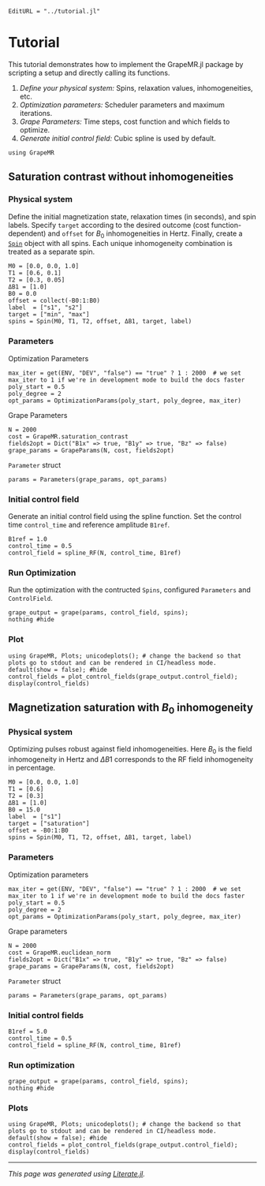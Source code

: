 ```@meta
EditURL = "../tutorial.jl"
```

# Tutorial
This tutorial demonstrates how to implement the GrapeMR.jl package by scripting a setup and directly calling its functions.

1. *Define your physical system:* Spins, relaxation values, inhomogeneities, etc.
2. *Optimization parameters:* Scheduler parameters and maximum iterations.
3. *Grape Parameters:* Time steps, cost function and which fields to optimize.
4. *Generate initial control field:* Cubic spline is used by default.

````@example tutorial
using GrapeMR
````

## Saturation contrast without inhomogeneities

### Physical system

Define the initial magnetization state, relaxation times (in seconds), and spin labels.
Specify `target` according to the desired outcome (cost function-dependent) and `offset` for $B_0$ inhomogeneities in Hertz.
Finally, create a [`Spin`](https://amandanicotina.github.io/GrapeMR.jl/dev/pages/api/#GrapeMR.Spin) object with all spins. Each unique inhomogeneity combination is treated as a separate spin.

````@example tutorial
M0 = [0.0, 0.0, 1.0]
T1 = [0.6, 0.1]
T2 = [0.3, 0.05]
ΔB1 = [1.0]
B0 = 0.0
offset = collect(-B0:1:B0)
label  = ["s1", "s2"]
target = ["min", "max"]
spins = Spin(M0, T1, T2, offset, ΔB1, target, label)
````

### Parameters

Optimization Parameters

````@example tutorial
max_iter = get(ENV, "DEV", "false") == "true" ? 1 : 2000  # we set max_iter to 1 if we're in development mode to build the docs faster
poly_start = 0.5
poly_degree = 2
opt_params = OptimizationParams(poly_start, poly_degree, max_iter)
````

Grape Parameters

````@example tutorial
N = 2000
cost = GrapeMR.saturation_contrast
fields2opt = Dict("B1x" => true, "B1y" => true, "Bz" => false)
grape_params = GrapeParams(N, cost, fields2opt)
````

`Parameter` struct

````@example tutorial
params = Parameters(grape_params, opt_params)
````

### Initial control field

Generate an initial control field using the spline function. Set the control time `control_time` and reference amplitude `B1ref`.

````@example tutorial
B1ref = 1.0
control_time = 0.5
control_field = spline_RF(N, control_time, B1ref)
````

### Run Optimization

Run the optimization with the contructed `Spins`, configured `Parameters` and `ControlField`.

````@example tutorial
grape_output = grape(params, control_field, spins);
nothing #hide
````

### Plot
```@repl tutorial
using GrapeMR, Plots; unicodeplots(); # change the backend so that plots go to stdout and can be rendered in CI/headless mode.
default(show = false); #hide
control_fields = plot_control_fields(grape_output.control_field);
display(control_fields)
```

## Magnetization saturation with $B_0$ inhomogeneity

### Physical system

Optimizing pulses robust against field inhomogeneities.
Here $B_0$ is the field inhomogeneity in Hertz and $ΔB1$ corresponds to the RF field inhomogeneity in percentage.

````@example tutorial
M0 = [0.0, 0.0, 1.0]
T1 = [0.6]
T2 = [0.3]
ΔB1 = [1.0]
B0 = 15.0
label  = ["s1"]
target = ["saturation"]
offset = -B0:1:B0
spins = Spin(M0, T1, T2, offset, ΔB1, target, label)
````

### Parameters
Optimization parameters

````@example tutorial
max_iter = get(ENV, "DEV", "false") == "true" ? 1 : 2000  # we set max_iter to 1 if we're in development mode to build the docs faster
poly_start = 0.5
poly_degree = 2
opt_params = OptimizationParams(poly_start, poly_degree, max_iter)
````

Grape parameters

````@example tutorial
N = 2000
cost = GrapeMR.euclidean_norm
fields2opt = Dict("B1x" => true, "B1y" => true, "Bz" => false)
grape_params = GrapeParams(N, cost, fields2opt)
````

`Parameter` struct

````@example tutorial
params = Parameters(grape_params, opt_params)
````

### Initial control fields

````@example tutorial
B1ref = 5.0
control_time = 0.5
control_field = spline_RF(N, control_time, B1ref)
````

### Run optimization

````@example tutorial
grape_output = grape(params, control_field, spins);
nothing #hide
````

### Plots
```@repl tutorial
using GrapeMR, Plots; unicodeplots(); # change the backend so that plots go to stdout and can be rendered in CI/headless mode.
default(show = false); #hide
control_fields = plot_control_fields(grape_output.control_field);
display(control_fields)
```

---

*This page was generated using [Literate.jl](https://github.com/fredrikekre/Literate.jl).*

